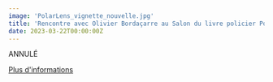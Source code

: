 ```yaml
---
image: 'PolarLens_vignette_nouvelle.jpg'
title: 'Rencontre avec Olivier Bordaçarre au Salon du livre policier Polar Lens'
date: 2023-03-22T00:00:00Z
---
```


<p>
  ANNULÉ
</p>
<p>
  <a
    href="https://www.polarlens.fr/wordpress/"
    rel="noopener noreferrer"
    target="_blank"
  >
    Plus d'informations
  </a>
</p>


